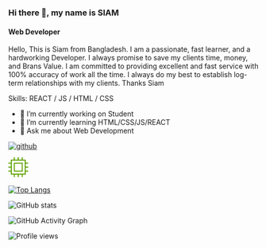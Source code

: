 ### Hi there 👋, my name is SIAM
#### Web Developer
Hello, This is Siam from Bangladesh. I am a passionate, fast learner, and a hardworking Developer. I always promise to save my clients time, money, and Brans Value. I am committed to providing excellent and fast service with 100% accuracy of work all the time. I always do my best to establish log-term relationships with my clients. Thanks Siam

Skills:  REACT / JS / HTML / CSS

- 🔭 I’m currently working on Student 
- 🌱 I’m currently learning HTML/CSS/JS/REACT 
- 💬 Ask me about Web Development 


[<img src='https://cdn.jsdelivr.net/npm/simple-icons@3.0.1/icons/github.svg' alt='github' height='40'>](https://github.com/siamOSD)  

<a href='https://docs.github.com/en/developers'><img src='https://raw.githubusercontent.com/acervenky/animated-github-badges/master/assets/devbadge.gif' width='40' height='40'></a> 

[![Top Langs](https://github-readme-stats.vercel.app/api/top-langs/?username=siamOSD)](https://github.com/anuraghazra/github-readme-stats)

![GitHub stats](https://github-readme-stats.vercel.app/api?username=siamOSD&show_icons=true)  

![GitHub Activity Graph](https://activity-graph.herokuapp.com/graph?username=siamOSD)  

![Profile views](https://gpvc.arturio.dev/siamOSD)  
